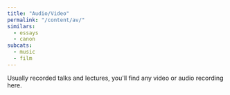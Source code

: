 ```yaml
---
title: "Audio/Video"
permalink: "/content/av/"
similars:
  - essays
  - canon
subcats:
  - music
  - film
---
```


Usually recorded talks and lectures, you'll find any video or audio recording here.

